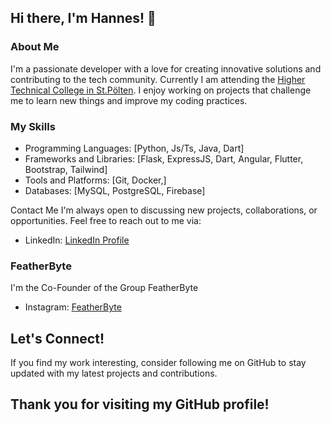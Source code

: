 ## Hi there, I'm Hannes! 👋
### About Me
I'm a passionate developer with a love for creating innovative solutions and contributing to the tech community. Currently I am attending the [Higher Technical College in St.Pölten](https://www.htlstp.ac.at/). I enjoy working on projects that challenge me to learn new things and improve my coding practices.

### My Skills
* Programming Languages: [Python, Js/Ts, Java, Dart]
* Frameworks and Libraries: [Flask, ExpressJS, Dart, Angular, Flutter, Bootstrap, Tailwind]
* Tools and Platforms: [Git, Docker,]
* Databases: [MySQL, PostgreSQL, Firebase]

Contact Me
I'm always open to discussing new projects, collaborations, or opportunities. Feel free to reach out to me via:

+ LinkedIn: [LinkedIn Profile](https://www.linkedin.com/in/hannes-koppensteiner-0a1b21267/)

### FeatherByte

I'm the Co-Founder of the Group FeatherByte

+ Instagram: [FeatherByte](https://www.instagram.com/featherbyte.dev/)

## Let's Connect!
If you find my work interesting, consider following me on GitHub to stay updated with my latest projects and contributions.


## Thank you for visiting my GitHub profile!